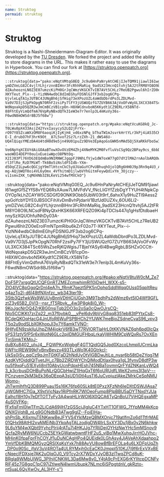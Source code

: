 ```yaml
---
name: Struktog
permaid: struktog
---
```


# Struktog

Struktog is a Nashi-Shneidermann-Diagram-Editor. It was originally
developed by the [TU
Dresden](https://gitlab.com/ddi-tu-dresden/cs-school-tools/struktog). We
forked the project and added the ability to store diagrams in the URL.
This makes it rather easy to use the diagrams in Hyperbook. You can find our fork at [https://struktog.openpatch.org](https://struktog.openpatch.org).

```
::struktog{data="pako:eNqtVMtqG0EQ_Jc9u6HnPaNryAtCHEjIJeTQM91jiawlI61wgtGf5ZYfS8vYEQ6RsXAuw7LMVFdVV_fNcLliGYfZzbDgYTYUH4tNpkCpOYOp1kLhZCAYW5CSDGfD9ONK9Obb5UbW03t9rf_6ahxX1y9HuZTl9Aess2spGoYcbYDYE0JBS0CFihXvDmBvhPjdanV1BzfJd0UZXv_6OU6Li2-ymDZVeLG82C4vjlYLhjrznnBIHnr3FcRhhMaRiq_9adSX23HcnQ1tvhj5AJ2tFRM8YO8O9LNCsdFBNyQtxHKSK66XRFEQZO9Ki4pTDCls447q1gHsfDtdbaeHnnySzXQUOhfulNhDy03A-dZAuheoznLN0Z3E07umzcKiPH0GrJqCWmzVKGCKTvIB7AVt5CHLz7ReUB2Pgwul6hIrZO0eEroIFmNTpmRibu6kZrF02o7T-XKYTeut_Plx--i-YizNN4wdbC8dImEGhyFDSNlGJfF3xb2og6CPq-UjvleLqTA1yJUTBC4JUNgBh6jSfHiq73eXPozUZL4aWdbDbrdPo3LZDLMvd-Va9V7D3jSJpPkOpgN70RhF2zsiPy7lFY3jUSWUQzfG7ZUYB663AjVoOFvWyUL3XCX384TSc65WsZseRjKQWgisJTBjeIYASy6l4BwgRgbLBSHZxOCCtt-WdNqoakpD5QZR3wJmCmBCzVB1cpOn-H8XWCdnvboN5KKydt1CZ9ERLrX58NTd-88FhtEyVimQdfmA76VpRyNBxdQTk31eW3e7r7enlp3L4mKuVy36s-F6wdN8mOWSdr8BJ5f68w"}

::struktog{data="https://struktog.openpatch.org/#pako:eNqtVcuKG0kQ_Jc-T0LWu0pX433AsjZ42YvxIasycyS2LQ2jFrYx-rO97Y85ZcaWXzOM8F6aoqiKjIyKjH4_vd6xzNPq_bThaTW1mJsvrkHrtYLr3kPj4iA535CKTFfT8u5G7OTv273cLn_abdvT3Tzv3jyd5bVsl89gymGU7Bhq9gmyFoSGnoAaNS8xnMF-E-I_drubO7hF3hrK9Ot__87L5vof2Sz7LrzZXh-21_dWS46U-UQ4lQiqsYMEzDA4U4tdH0d9e5jn49U01puZz9DVe3EpAqoGsGWH5nMAdSQj5XaRKkFboSwIclJlZMNpjgx2sKKpdQZ7dlhuDsvXmvwl--Ve6NpYqXCEUYdAiGOAaBTowXOvOVzEM4Zhj4XNeMYK2M0FvfluVsCSg9Qz2BPay9cs_6bbDfX5fnCh0kNhg-waoWDI4DEPY0ou1xEueiwWpcO8PNtOq-X2IJ83Pl76VDG3EQdmBa9NIRNWCJgqpFJ9NhLfVjw1dW7oxW77gO7dY2lMA2rnAolbARQOwClbazE9Vve7Q89nGrLezSy30_F4cqNx2U-rl3flRo_RzD7MiWT-Tk6Bo5iNsldF5Idb-YXm-d5OqCZ1Lpw6cQGCjgY9mTlHtcnCkC5yUJUaGuYCPvUBhuqhOjolQRg6HH0J9p3Rn9q4U3_AQY1i6cOiaQyF5NlipmQD55obar7AQSeNP006itbavXVtbLuTCmSPC2zNY8X0E9J6CqWkEAAxM3huCMUXhpDMmL6Vy0LE5id1HpDtLmA1VV3qFbplSomU_99oVQo-mg-AQjbWQT0oi4VL6yOmx_4VfhitmD1jlwbVYhGitmFeywQdixYm_3Ojczy--vi1smvZXK_tqMd4Nb3Z8LKeVi254wfMXCkO"}
```

::struktog{data="pako:eNqtVMtqG0EQ_Jc9u6HnPaNryAtCHEjIJeTQM91jiawlI61wgtGf5ZYfS8vYEQ6RsXAuw7LMVFdVV_fNcLliGYfZzbDgYTYUH4tNpkCpOYOp1kLhZCAYW5CSDGfD9ONK9Obb5UbW03t9rf_6ahxX1y9HuZTl9Aess2spGoYcbYDYE0JBS0CFihXvDmBvhPjdanV1BzfJd0UZXv_6OU6Li2-ymDZVeLG82C4vjlYLhjrznnBIHnr3FcRhhMaRiq_9adSX23HcnQ1tvhj5AJ2tFRM8YO8O9LNCsdFBNyQtxHKSK66XRFEQZO9Ki4pTDCls447q1gHsfDtdbaeHnnySzXQUOhfulNhDy03A-dZAuheoznLN0Z3E07umzcKiPH0GrJqCWmzVKGCKTvIB7AVt5CHLz7ReUB2Pgwul6hIrZO0eEroIFmNTpmRibu6kZrF02o7T-XKYTeut_Plx--i-YizNN4wdbC8dImEGhyFDSNlGJfF3xb2og6CPq-UjvleLqTA1yJUTBC4JUNgBh6jSfHiq73eXPozUZL4aWdbDbrdPo3LZDLMvd-Va9V7D3jSJpPkOpgN70RhF2zsiPy7lFY3jUSWUQzfG7ZUYB663AjVoOFvWyUL3XCX384TSc65WsZseRjKQWgisJTBjeIYASy6l4BwgRgbLBSHZxOCCtt-WdNqoakpD5QZR3wJmCmBCzVB1cpOn-H8XWCdnvboN5KKydt1CZ9ERLrX58NTd-88FhtEyVimQdfmA76VpRyNBxdQTk31eW3e7r7enlp3L4mKuVy36s-F6wdN8mOWSdr8BJ5f68w"}

::struktog{data="https://struktog.openpatch.org/#pako:eNqtV8tuW0cM_Ze7DoF5P7xrgqQtUCQFGnRTZMEZcmwhimRI10iDwH_WXX-s5-ZlO4lVC8pGgqQrDnl4eA7n_fRmK7qezt5PK5nOphpSddlWqq0Uss05qpItReuq4azTo2l-d6l48tfNXnfzc_wb343ter19-3Stb3QzfwkWs9WUUyBnnVDtHCjUGsh3M9TbdhPs2dWmz6vt5lO4Wf9GFLztZ3y65B2_0Vl3--nsr_fT5Rbvk__4w3P8gk8i0_Wr-9KoJgcNrOQ4ZrKBG0nsjTqb2DO3o2oSa0cQwOJrsCQ-NIo5CClKKt7zrZq22_m37fbybk0___vPel6dv9bVvG8qq8351eb83tPYtxCs8-RCdeQKOqHacG4JnUfoR6WuPSPBHCh2YfJWK7meBioZSdneCvaS96_vpv3T5q2u9odSLbX0KhopJl3y7Y6amkTVNO-9HIfyEN9zskIluUhpZIM4jokrV6fB3wT7RVlORTlaHrL0tKKVNAZ6qh6pd0lcQxsPS31ztV5fP5r6xWotN6GLc2pjIDMGUFHbqLrkaVjWHlM9CpWQxRs7OvXEnTinSimkTKMoJ-duBXu8402_uIvJ4__FQWPKxWigbgF4GT1QidGQ5Jpd0XzcoLhmpIUCrmLka5WFtclREW99kFvBnvBevzv493TLxWo1K40GtrkcI-UkSs0jSy_pqCz9qJmTGtKFaD2hNdUyOtVlGBDwJtiLq_nyar6b58tDeZYqg7MAzdKVfOiddIQlTyetJH_c7Bb2ZlRDWYChQIModDtIax0hya1gL3fvnvD8dfP3wnu5f9xqFu51EXyIi8nI10AbyUcnPdpxHEsh745NBaTovmnQrFYdZNKanLyWQ43_k3crbusDOHBuPoNLrQGCbHwiZ1IHqGxT6f6oURUdfLWeX2yms3l3pV---PCnzyem2kM3kEk36qDEppA3sUD1i0tI4usTl6JuCvpjuzlAkeZMrkCeSpNMUWomo-JhTwmlhfhQ3D899Puau15s16K76fp60SLk8tE0PxzXFzNh6IeDXtDSWJIAsa7JjWGMHC7lGa_X9xtVicNav1RiPfnRK7WIOeoFump8PIpBBU5aDYTNxdYJUaEalhcf8H10y7eDfTOTTyFy3A4wqHLIrWOl6X0QCA6TyQnBoU7VjHQEgxaMP4uS0VFKg-fFxfisFmI0lwTFm2LiCdA69jlH7zGSScjJIgIuC4YTxHT1OFWG_7fYpMM4kKcpQNXGVqhB_nLg9GONdbB3ATwg9glZ--FoiEIHa-shPnSb_K6xmuTENKwwBeJFYVS4YklMzeQBMXOnjc719atlfmZo6d1TtfrMAE01QHx98AtHI2xyAMEjNb3YkqAgTALzodjgDW4IlrLSxXY3Du1jBx0y2N6khkw9L6uYM4wXQbt9YyhcPIrii4rATu7i4HKJJg7YRIiDejOYHzNwYHc5mMSnov9Qcfa2RyMW6NUCcbZ5EYkGWatwbwntFHF2uS_yjBq1MwXuhqJirrHOJVhc-MHinK0fpaFprFhCOYJf1uDuNCAgHPo4QUEidk0LGhAsy4JjAVeAhXdaahpo2YmVfDbKBMQMGyzQRSlXqKsYxk7h88AyVU8owBfBrEFOLa4u6LXDFpUqZh_DP0o90Sc_jfqV3uV4ROTa4ULRYMxjh0cEaCK0JmppI510KJ7j9f6rExVXyBEcNqeclFDXsje7AK2uOlqOJ0_V9Tcy2rX7WDxYJyOB3zlTwqZPCd8uK-BRgla9WMbUIWG_3PIhjICNKWL3Da6Mw8v0_Y4tA9cPrEXG6rKYIltcpDCNFvRlF45z7G8gqC1pC97iZtIweN4lwmUbupk7NLmc6iSPpgtdnV_gkRzto-ntSuaL6QyXwOv_AL3HY-s"}
